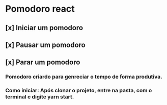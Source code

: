 # Pomodoro react

## [x] Iniciar um pomodoro
## [x] Pausar um pomodoro
## [x] Parar um pomodoro

### Pomodoro criardo para genreciar o tempo de forma produtiva.

### Como iniciar: Após clonar o projeto, entre na pasta, com o terminal e digite yarn start.